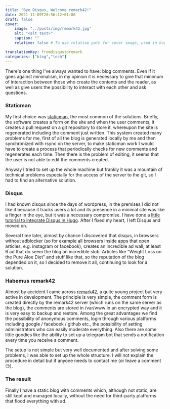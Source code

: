 ```yaml
---
title: "Bye Disqus, Welcome remark42!"
date: 2021-11-09T20:56:12+01:00
draft: false
cover:
    image: "../posts/img/remark42.jpg"
    alt: "<alt text>"
    caption: ""
    relative: false # To use relative path for cover image, used in hugo Page-bundles

translationKey: fromdisqustoremark
categories: ["blog","tech"]
---
```

There's one thing I've always wanted to have: blog comments. Even if it goes against minimalism, in my opinion it is necessary to give that minimum of interaction between those who create the contents and the reader, as well as give users the possibility to interact with each other and ask questions.

### Staticman

My first choice was [staticman](https://staticman.net/), the most common of the solutions. Briefly, the software creates a form on the site and when the user comments, it creates a pull request on a git repository to store it, whereupon the site is regenerated including the comment just written. This system created many problems for me, first of all the blog is generated locally by me and then synchronized with rsync on the server, to make staticman work I would have to create a process that periodically checks for new comments and regenerates each time. Then there is the problem of editing, it seems that the user is not able to edit the comments created.

Anyway I tried to set up the whole machine but frankly it was a mountain of technical problems especially for the access of the server to the git, so I had to find an alternative solution.

### Disqus

I had known disqus since the days of wordpress, in the premises I did not like it because it tracks users a lot and its presence in a minimal site was like a finger in the eye, but it was a necessary compromise. I have done a [little tutorial to integrate Disqus in Hugo](/posts/2021-09-10-impostare-disqus-su-hugo). After I fixed my heart, I left Disqus and moved on.

Several time later, almost by chance I discovered that disqus, in browsers without adblocker (so for example all browsers inside apps that open articles, e.g. instagram or facebook), creates an incredible ad wall, at least 6 ad that do seem the blog an incredible slob. Articles like "Weight Loss on the Pure Aloe Diet" and stuff like that, so the reputation of the blog depended on it, so I decided to remove it all, continuing to look for a solution.

### Habemus remark42

Almost by accident I came across [remark42](https://github.com/umputun/remark42), a quite young project but very active in development. The principle is very simple, the comment form is created directly by the remark42 server (which runs on the same server as the blog), the comments are stored in /var/www in an encrypted way and it is very easy to backup and restore. Among the great advantages we find the possibility of anonymous comments, login through various platforms including google / facebook / github etc., the possibility of setting administrators who can easily moderate everything. Also there are some little goodies like the ability to set up a telegram bot that sends a notification every time you receive a comment.

The setup is not simple but very well documented and after solving some problems, I was able to set up the whole structure. I will not explain the procedure in detail but if anyone needs to contact me (or leave a comment 😏).

### The result

Finally I have a static blog with comments which, although not static, are still kept and managed locally, without the need for third-party platforms that flood everything with ad.